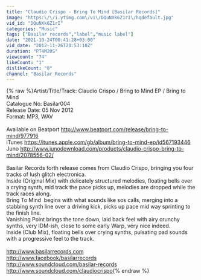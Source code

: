 ```yaml
---
title: "Claudio Crispo - Bring To Mind [Basilar Records]"
image: "https:\/\/i.ytimg.com\/vi\/DQuNXk6Z1rI\/hqdefault.jpg"
vid_id: "DQuNXk6Z1rI"
categories: "Music"
tags: ["Basilar records","label","music label"]
date: "2021-10-24T00:41:28+03:00"
vid_date: "2012-11-26T20:53:10Z"
duration: "PT4M20S"
viewcount: "74"
likeCount: "1"
dislikeCount: "0"
channel: "Basilar Records"
---
```

{% raw %}Artist/Title/Track: Claudio Crispo /  Bring to Mind EP  / Bring to Mind<br />Catalogue No: Basilar004<br />Release Date: 05 Nov  2012<br />Format: MP3, WAV<br /><br />Available on Beatport <a rel="nofollow" target="blank" href="http://www.beatport.com/release/bring-to-mind/977916">http://www.beatport.com/release/bring-to-mind/977916</a><br />iTunes <a rel="nofollow" target="blank" href="https://itunes.apple.com/gb/album/bring-to-mind-ep/id567193446">https://itunes.apple.com/gb/album/bring-to-mind-ep/id567193446</a><br />Juno <a rel="nofollow" target="blank" href="http://www.junodownload.com/products/claudio-crispo-bring-to-mind/2078556-02/">http://www.junodownload.com/products/claudio-crispo-bring-to-mind/2078556-02/</a><br /><br />Basilar Records forth release comes from Claudio Crispo, bringing you four tracks of lush glitch electronica.<br />Inside (Original Mix) with delicately structured melodies, floating bells over a crying synth, mid track the pace picks up, melodies are dropped while the track races along.<br />Bring To Mind  begins with what sounds like sos calls, merging into a stabbing synth line over a driving kick, picks up pace mid way sprinting to the finish line.<br />Vanishing Point brings the tone down, laid back feel with airy crunchy synths, very IDM-ish, close to some early Warp, very nice indeed.<br />Inside (Club Mix), floating bells over crying synths, pulsating pad sounds with a progressive feel to the track.<br /><br /> <a rel="nofollow" target="blank" href="http://www.basilarrecords.com">http://www.basilarrecords.com</a><br /> <a rel="nofollow" target="blank" href="http://www.facebook/basilarrecords">http://www.facebook/basilarrecords</a><br /> <a rel="nofollow" target="blank" href="http://www.soundcloud.com/basilar-records">http://www.soundcloud.com/basilar-records</a><br /> <a rel="nofollow" target="blank" href="http://www.soundcloud.com/claudiocrispo">http://www.soundcloud.com/claudiocrispo</a>{% endraw %}
